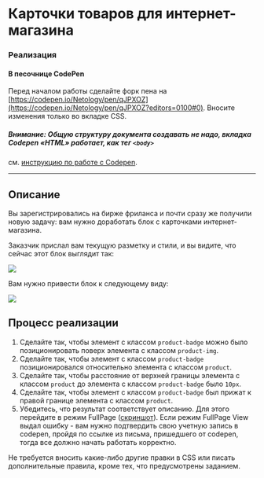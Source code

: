 # Карточки товаров для интернет-магазина

### Реализация

#### В песочнице CodePen

Перед началом работы сделайте форк пена на [https://codepen.io/Netology/pen/qJPXOZ](https://codepen.io/Netology/pen/qJPXOZ?editors=0100#0). Вносите изменения только во вкладке CSS.

##### Внимание: Общую структуру документа создавать не надо, вкладка Codepen «HTML» работает, как тег `<body>`
см. [инструкцию по работе с Codepen](https://github.com/netology-code/guides/tree/master/codepen).

---

## Описание

Вы зарегистрировались на бирже фриланса и почти сразу же получили новую задачу: вам нужно доработать блок с карточками интернет-магазина.

Заказчик прислал вам текущую разметку и стили, и вы видите, что сейчас этот блок выглядит так:

![](https://netology-code.github.io/html-2-homeworks/sources/4-1/product-cards-before.jpg)

Вам нужно привести блок к следующему виду:

![](https://netology-code.github.io/html-2-homeworks/sources/4-1/product-cards-after.jpg)

## Процесс реализации

1. Сделайте так, чтобы элемент с классом `product-badge` можно было позиционировать поверх элемента с классом `product-img`.
2. Сделайте так, чтобы элемент с классом `product-badge` позиционировался относительно элемента с классом `product`.
3. Сделайте так, чтобы расстояние от верхней границы элемента с классом `product` до элемента с классом `product-badge` было `10px`.
4. Сделайте так, чтобы элемент с классом `product-badge` был прижат к правой границе элемента с классом `product`.
5. Убедитесь, что результат соответствует описанию. Для этого перейдите в режим FullPage ([скриншот](/sources/screen.md)). Если режим FullPage View выдал ошибку - вам нужно подтвердить свою учетную запись в codepen, пройдя по ссылке из письма, пришедшего от codepen, тогда все должно начать работать корректно.

Не требуется вносить какие-либо другие правки в CSS или писать дополнительные правила, кроме тех, что предусмотрены заданием.

